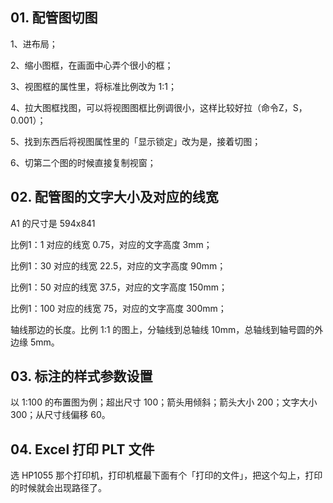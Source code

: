 ## 01. 配管图切图

1、进布局；

2、缩小图框，在画面中心弄个很小的框；

3、视图框的属性里，将标准比例改为 1:1；

4、拉大图框找图，可以将视图图框比例调很小，这样比较好拉（命令Z，S，0.001）；

5、找到东西后将视图属性里的「显示锁定」改为是，接着切图；

6、切第二个图的时候直接复制视窗；

## 02. 配管图的文字大小及对应的线宽

A1 的尺寸是 594x841

比例1：1 对应的线宽 0.75，对应的文字高度 3mm；

比例1：30 对应的线宽 22.5，对应的文字高度 90mm；

比例1：50 对应的线宽 37.5，对应的文字高度 150mm；

比例1：100 对应的线宽 75，对应的文字高度 300mm；

轴线那边的长度。比例 1:1 的图上，分轴线到总轴线 10mm，总轴线到轴号圆的外边缘 5mm。

## 03. 标注的样式参数设置

以 1:100 的布置图为例；超出尺寸 100；箭头用倾斜；箭头大小 200；文字大小 300；从尺寸线偏移 60。

## 04. Excel 打印 PLT 文件

选 HP1055 那个打印机，打印机框最下面有个「打印的文件」，把这个勾上，打印的时候就会出现路径了。


